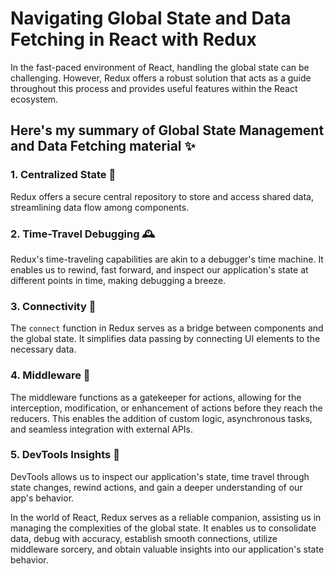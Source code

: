 # Navigating Global State and Data Fetching in React with Redux

In the fast-paced environment of React, handling the global state can be challenging. However, Redux offers a robust solution that acts as a guide throughout this process and provides useful features within the React ecosystem.

## Here's my summary of Global State Management and Data Fetching material :sparkles:

### 1. Centralized State 🧩
Redux offers a secure central repository to store and access shared data, streamlining data flow among components.

### 2. Time-Travel Debugging 🕰️ 
Redux's time-traveling capabilities are akin to a debugger's time machine. It enables us to rewind, fast forward, and inspect our application's state at different points in time, making debugging a breeze.

### 3. Connectivity 🔌
The `connect` function in Redux serves as a bridge between components and the global state. It simplifies data passing by connecting UI elements to the necessary data.

### 4. Middleware 🔄
The middleware functions as a gatekeeper for actions, allowing for the interception, modification, or enhancement of actions before they reach the reducers. This enables the addition of custom logic, asynchronous tasks, and seamless integration with external APIs.

### 5. DevTools Insights 🔮 
DevTools allows us to inspect our application's state, time travel through state changes, rewind actions, and gain a deeper understanding of our app's behavior.

In the world of React, Redux serves as a reliable companion, assisting us in managing the complexities of the global state. It enables us to consolidate data, debug with accuracy, establish smooth connections, utilize middleware sorcery, and obtain valuable insights into our application's state behavior.
